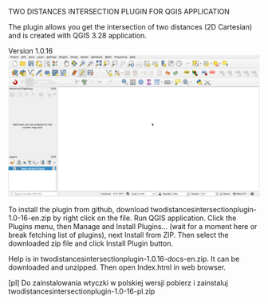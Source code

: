 TWO DISTANCES INTERSECTION PLUGIN FOR QGIS APPLICATION

The plugin allows you get the intersection of two distances (2D Cartesian) and is created with QGIS 3.28 application.

Version 1.0.16
![First look](firstLook.gif)


To install the plugin from github, download twodistancesintersectionplugin-1.0-16-en.zip by right click on the file. Run QGIS application. Click the Plugins menu, then Manage and Install Plugins... (wait for a moment here or break fetching list of plugins), next Install from ZIP. Then select the downloaded zip file and click Install Plugin button.

Help is in twodistancesintersectionplugin-1.0.16-docs-en.zip. It can be downloaded and unzipped. Then open Index.html in web browser.

[pl] Do zainstalowania wtyczki w polskiej wersji pobierz i zainstaluj twodistancesintersectionplugin-1.0-16-pl.zip
